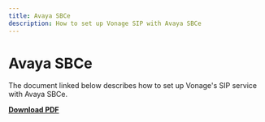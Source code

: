 ```yaml
---
title: Avaya SBCe
description: How to set up Vonage SIP with Avaya SBCe
---
```


# Avaya SBCe

The document linked below describes how to set up Vonage's SIP service with Avaya SBCe.

**[Download PDF](/pdf/sip/configuration/nexmo-sip-avayasbce.pdf)**
